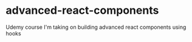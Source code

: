 # advanced-react-components
Udemy course I'm taking on building advanced react components using hooks
